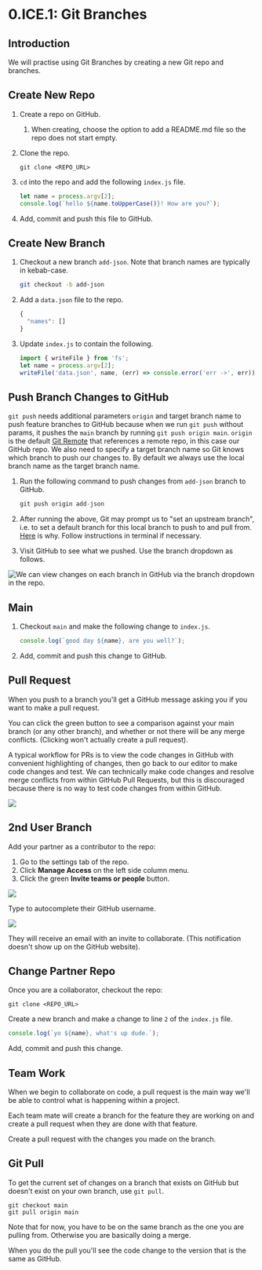 # 0.ICE.1: Git Branches

## Introduction

We will practise using Git Branches by creating a new Git repo and branches.

## Create New Repo

1. Create a repo on GitHub.
   1. When creating, choose the option to add a README.md file so the repo does not start empty.
2. Clone the repo.

   ```text
   git clone <REPO_URL>
   ```

3. `cd` into the repo and add the following `index.js` file.

   ```javascript
   let name = process.argv[2];
   console.log(`hello ${name.toUpperCase()}! How are you?`);
   ```

4. Add, commit and push this file to GitHub.

## Create New Branch

1. Checkout a new branch `add-json`. Note that branch names are typically in kebab-case.

   ```bash
   git checkout -b add-json
   ```

2. Add a `data.json` file to the repo.

   ```javascript
   {
     "names": []
   }
   ```

3. Update `index.js` to contain the following.

   ```javascript
   import { writeFile } from 'fs';
   let name = process.argv[2];
   writeFile('data.json', name, (err) => console.error('err ->', err));
   ```

## Push Branch Changes to GitHub

`git push` needs additional parameters `origin` and target branch name to push feature branches to GitHub because when we run `git push` without params, it pushes the `main` branch by running `git push origin main`. `origin` is the default [Git Remote](https://git-scm.com/docs/git-remote.html) that references a remote repo, in this case our GitHub repo. We also need to specify a target branch name so Git knows which branch to push our changes to. By default we always use the local branch name as the target branch name.

1. Run the following command to push changes from `add-json` branch to GitHub.

   ```javascript
   git push origin add-json
   ```

2. After running the above, Git may prompt us to "set an upstream branch", i.e. to set a default branch for this local branch to push to and pull from. [Here](https://stackoverflow.com/questions/37770467/why-do-i-have-to-git-push-set-upstream-origin-branch) is why. Follow instructions in terminal if necessary.
3. Visit GitHub to see what we pushed. Use the branch dropdown as follows.

![We can view changes on each branch in GitHub via the branch dropdown in the repo.](../../.gitbook/assets/screen-shot-2020-11-10-at-9.09.52-pm.png)

## Main

1. Checkout `main` and make the following change to `index.js`.

   ```javascript
   console.log(`good day ${name}, are you well?`);
   ```

2. Add, commit and push this change to GitHub.

## Pull Request

When you push to a branch you'll get a GitHub message asking you if you want to make a pull request.

You can click the green button to see a comparison against your main branch \(or any other branch\), and whether or not there will be any merge conflicts. \(Clicking won't actually create a pull request\).

A typical workflow for PRs is to view the code changes in GitHub with convenient highlighting of changes, then go back to our editor to make code changes and test. We can technically make code changes and resolve merge conflicts from within GitHub Pull Requests, but this is discouraged because there is no way to test code changes from within GitHub.

![](../../.gitbook/assets/screen-shot-2020-11-10-at-9.27.42-pm.png)

## 2nd User Branch

Add your partner as a contributor to the repo:

1. Go to the settings tab of the repo.
2. Click **Manage Access** on the left side column menu.
3. Click the green **Invite teams or people** button.

![](../../.gitbook/assets/screen-shot-2020-11-10-at-9.13.35-pm.png)

Type to autocomplete their GitHub username.

![](../../.gitbook/assets/screen-shot-2020-11-10-at-9.13.46-pm.png)

They will receive an email with an invite to collaborate. \(This notification doesn't show up on the GitHub website\).

## Change Partner Repo

Once you are a collaborator, checkout the repo:

```text
git clone <REPO_URL>
```

Create a new branch and make a change to line `2` of the `index.js` file.

```javascript
console.log(`yo ${name}, what's up dude.`);
```

Add, commit and push this change.

## Team Work

When we begin to collaborate on code, a pull request is the main way we'll be able to control what is happening within a project.

Each team mate will create a branch for the feature they are working on and create a pull request when they are done with that feature.

Create a pull request with the changes you made on the branch.

## Git Pull

To get the current set of changes on a branch that exists on GitHub but doesn't exist on your own branch, use `git pull`.

```text
git checkout main
git pull origin main
```

Note that for now, you have to be on the same branch as the one you are pulling from. Otherwise you are basically doing a merge.

When you do the pull you'll see the code change to the version that is the same as GitHub.

